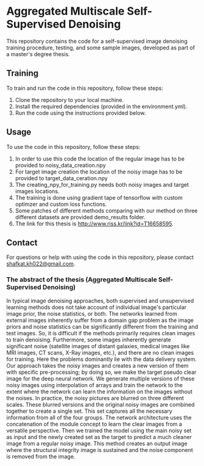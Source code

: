 # Aggregated Multiscale Self-Supervised Denoising

This repository contains the code for a self-supervised image denoising training procedure, testing, and some sample images, developed as part of a master's degree thesis.

## Training

To train and run the code in this repository, follow these steps:

1. Clone the repository to your local machine.
2. Install the required dependencies (provided in the environment.yml).
3. Run the code using the instructions provided below.

## Usage

To use the code in this repository, follow these steps:

1. In order to use this code the location of the regular image has to be provided to noisy_data_creation.npy
2. For target image creation the location of the noisy image has to be provided to target_data_ceration.npy
3. The creating_npy_for_training.py needs both noisy images and target images locations.
4. The training is done using gradient tape of tensorflow with custom optimzer and custom loss functions.
5. Some patches of different methods comparing with our method on three different datasets are provided demo_results folder.
6. The link for this thesis is http://www.riss.kr/link?id=T16658595.

## Contact

For questions or help with using the code in this repository, please contact shafkat.kh022@gmail.com.

### The abstract of the thesis (Aggregated Multiscale Self-Supervised Denoising)

In typical image denoising approaches, both supervised and unsupervised learning methods does not take account of individual image's particular image prior, the noise statistics, or both. The networks learned from external images inherently suffer from a domain gap problem as the image priors and noise statistics can be significantly different from the training and test images. So, it is difficult if the methods primarily requires clean images to train denoising. Furthermore, some images inherently generate significant noise (satellite images of distant galaxies, medical images like MRI images, CT scans, X-Ray images, etc.), and there are no clean images for training. Here the problems dominantly lie with the data delivery system. Our approach takes the noisy images and creates a new version of them with specific pre-processing; by doing so, we make the target pseudo clear image for the deep neural network. We generate multiple versions of these noisy images using interpolation of arrays and train the network to the extent where the network can learn the information on the images without the noises. In practice, the noisy pictures are blurred on three different scales. These blurred versions and the original noisy images are combined together to create a single set. This set captures all the necessary information from all of the four groups. The network architecture uses the concatenation of the module concept to learn the clear images from a versatile perspective. Then we trained the model using the main noisy set as input and the newly created set as the target to predict a much cleaner image from a regular noisy image. This method creates an output image where the structural integrity image is sustained and the noise component is removed from the image.
